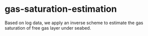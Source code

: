 # gas-saturation-estimation
Based on log data, we apply an inverse scheme to estimate the gas saturation of free gas layer  under seabed.
